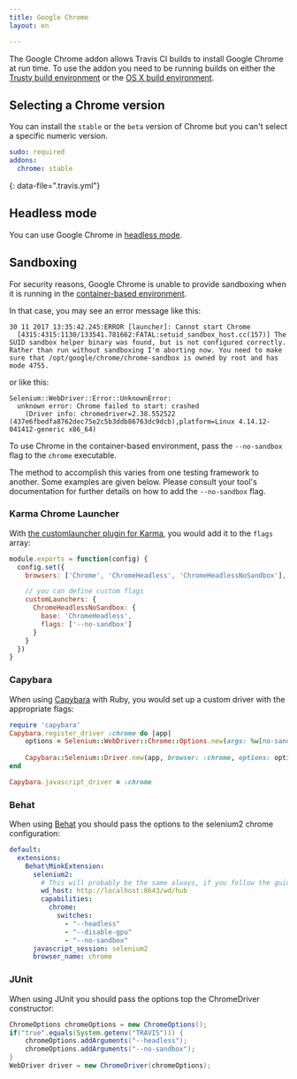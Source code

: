 ```yaml
---
title: Google Chrome
layout: en

---
```


The Google Chrome addon allows Travis CI builds to install Google Chrome at run time. To use the addon you need to be running builds on either the [Trusty build environment](/user/reference/trusty/) or the [OS X build environment](/user/reference/osx/).

## Selecting a Chrome version

You can install the `stable`  or the `beta` version of Chrome but you can't select a specific numeric version.

```yaml
sudo: required
addons:
  chrome: stable
```
{: data-file=".travis.yml"}

## Headless mode

You can use Google Chrome in [headless mode](/user/gui-and-headless-browsers/#Using-the-Chrome-addon-in-the-headless-mode).

## Sandboxing

For security reasons, Google Chrome is unable to provide sandboxing when it is running in the
[container-based environment](https://docs.travis-ci.com/user/reference/overview/#Virtualization-environments).

In that case, you may see an error message like this:

```
30 11 2017 13:35:42.245:ERROR [launcher]: Cannot start Chrome
  [4315:4315:1130/133541.781662:FATAL:setuid_sandbox_host.cc(157)] The SUID sandbox helper binary was found, but is not configured correctly. Rather than run without sandboxing I'm aborting now. You need to make sure that /opt/google/chrome/chrome-sandbox is owned by root and has mode 4755.
```

or like this:

```
Selenium::WebDriver::Error::UnknownError:
  unknown error: Chrome failed to start: crashed
    (Driver info: chromedriver=2.38.552522 (437e6fbedfa8762dec75e2c5b3ddb86763dc9dcb),platform=Linux 4.14.12-041412-generic x86_64)
```

To use Chrome in the container-based environment, pass the `--no-sandbox` flag to the `chrome` executable.

The method to accomplish this varies from one testing framework to another. Some examples are given below. Please consult your tool's documentation for further details on how to add the `--no-sandbox` flag.

### Karma Chrome Launcher

With [the customlauncher plugin for Karma](https://github.com/karma-runner/karma-chrome-launcher), you would add it to the `flags` array:

```javascript
module.exports = function(config) {
  config.set({
    browsers: ['Chrome', 'ChromeHeadless', 'ChromeHeadlessNoSandbox'],

    // you can define custom flags
    customLaunchers: {
      ChromeHeadlessNoSandbox: {
        base: 'ChromeHeadless',
        flags: ['--no-sandbox']
      }
    }
  })
}
```

### Capybara

When using [Capybara](https://github.com/teamcapybara/capybara) with Ruby, you would set up a custom driver with the appropriate flags:

```ruby
require 'capybara'
Capybara.register_driver :chrome do |app|
	options = Selenium::WebDriver::Chrome::Options.new(args: %w[no-sandbox headless disable-gpu])
	
	Capybara::Selenium::Driver.new(app, browser: :chrome, options: options)
end

Capybara.javascript_driver = :chrome
```

### Behat

When using [Behat](https://github.com/Behat/Behat) you should pass the options to the selenium2 chrome configuration:

```yml
default:
  extensions:
    Behat\MinkExtension:
      selenium2:
        # This will probably be the same always, if you follow the guide for browsers below.
        wd_host: http://localhost:8643/wd/hub
        capabilities:
          chrome:
            switches:
              - "--headless"
              - "--disable-gpu"
              - "--no-sandbox"
      javascript_session: selenium2
      browser_name: chrome
``` 

### JUnit

When using JUnit you should pass the options top the ChromeDriver constructor:

```java
ChromeOptions chromeOptions = new ChromeOptions();
if("true".equals(System.getenv("TRAVIS"))) {
    chromeOptions.addArguments("--headless");
    chromeOptions.addArguments("--no-sandbox");
}
WebDriver driver = new ChromeDriver(chromeOptions);
```

